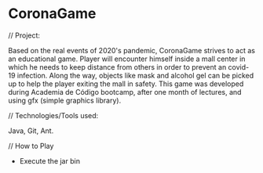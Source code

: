 # CoronaGame

// Project:

Based on the real events of 2020's pandemic, CoronaGame strives to act as an educational game. Player will encounter himself inside a mall center in which he needs to keep distance from others in order to prevent an covid-19 infection. Along the way, objects like mask and alcohol gel can be picked up to help the player exiting the mall in safety.
This game was developed during Academia de Código bootcamp, after one month of lectures, and using gfx (simple graphics library).

// Technologies/Tools used:

Java, Git, Ant.

// How to Play

- Execute the jar bin
